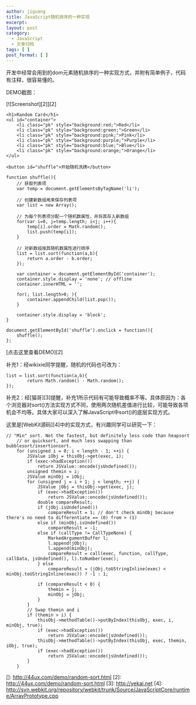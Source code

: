 ```yaml
---
author: jiguang
title: JavaScript随机排序的一种实现
excerpt:
layout: post
category:
  - JavaScript
  - 文章归档
tags: [ ]
post_format: [ ]
---
```

开发中经常会用到的dom元素随机排序的一种实现方式，并附有简单例子，代码有注释，很容易懂的。

DEMO截图：

[![Screenshot][2]][2]

    <h1>Random Card</h1>
    <ul id="container">
        <li class="pk" style="background:red;">Red</li>
        <li class="pk" style="background:green;">Green</li>
        <li class="pk" style="background:pink;">Pink</li>
        <li class="pk" style="background:purple;">Purple</li>
        <li class="pk" style="background:blue;">Blue</li>
        <li class="pk" style="background:orange;">Orange</li>
    </ul>
    
    <button id="shuffle">开始随机洗牌</button>

    function shuffle(){
        // 获取列表项
        var temp = document.getElementsByTagName('li');
    
        // 创建新数组用来保存列表项
        var list = new Array();
    
        // 为每个列表项分配一个随机数属性，并将其存入新数组
        for(var i=0, j=temp.length; i<j; i++){
            temp[i].order = Math.random();
            list.push(temp[i]);
        }
    
        // 对新数组按其随机数属性进行排序
        list = list.sort(function(a,b){
            return a.order - b.order;
        });
    
        var container = document.getElementById('container');
        container.style.display = 'none'; // offline
        container.innerHTML = '';
    
        for(; list.length>0; ){
            container.appendChild(list.pop());
        }
    
        container.style.display = 'block';
    }
    
    document.getElementById('shuffle').onclick = function(){
        shuffle();
    };

[点击这里查看DEMO][2]

补充1：经wikixie同学提醒，随机的代码也可改为：

    list = list.sort(function(a,b){
            return Math.random() - Math.random();
    });

补充2：经[猫哥][3]提醒，补充1所示代码有可能导致概率不等。具体原因为：各个浏览器对sort()方法实现方式不同，使用两次随机差值进行比较，可能导致各项机会不均等。具体大家可以深入了解JavaScript中sort()的底层实现方式。

这里是[WebKit源码][4]中的实现方式，有兴趣同学可以研究一下：

    // "Min" sort. Not the fastest, but definitely less code than heapsort
        // or quicksort, and much less swapping than bubblesort/insertionsort.
        for (unsigned i = 0; i < length - 1; ++i) {
            JSValue iObj = thisObj->get(exec, i);
            if (exec->hadException())
                return JSValue::encode(jsUndefined());
            unsigned themin = i;
            JSValue minObj = iObj;
            for (unsigned j = i + 1; j < length; ++j) {
                JSValue jObj = thisObj->get(exec, j);
                if (exec->hadException())
                    return JSValue::encode(jsUndefined());
                double compareResult;
                if (jObj.isUndefined())
                    compareResult = 1; // don't check minObj because there's no need to differentiate == (0) from > (1)
                else if (minObj.isUndefined())
                    compareResult = -1;
                else if (callType != CallTypeNone) {
                    MarkedArgumentBuffer l;
                    l.append(jObj);
                    l.append(minObj);
                    compareResult = call(exec, function, callType, callData, jsUndefined(), l).toNumber(exec);
                } else
                    compareResult = (jObj.toUStringInline(exec) < minObj.toUStringInline(exec)) ? -1 : 1;
    
                if (compareResult < 0) {
                    themin = j;
                    minObj = jObj;
                }
            }
            // Swap themin and i
            if (themin > i) {
                thisObj->methodTable()->putByIndex(thisObj, exec, i, minObj, true);
                if (exec->hadException())
                    return JSValue::encode(jsUndefined());
                thisObj->methodTable()->putByIndex(thisObj, exec, themin, iObj, true);
                if (exec->hadException())
                    return JSValue::encode(jsUndefined());
            }
        }

 []: http://44ux.com/demo/random-sort.html
 [2]: http://44ux.com/demo/random-sort.html
 [3]: http://yekai.net
 [4]: http://svn.webkit.org/repository/webkit/trunk/Source/JavaScriptCore/runtime/ArrayPrototype.cpp